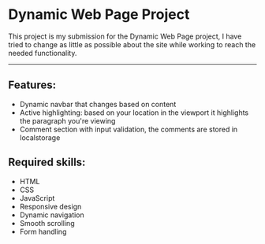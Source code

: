 # Dynamic Web Page Project

This project is my submission for the Dynamic Web Page project, I have tried to change as little as possible about the site while working to reach the needed functionality.

---

## Features:
* Dynamic navbar that changes based on content
* Active highlighting: based on your location in the viewport it highlights the paragraph you're viewing
* Comment section with input validation, the comments are stored in localstorage

## Required skills:
* HTML
* CSS
* JavaScript
* Responsive design
* Dynamic navigation
* Smooth scrolling
* Form handling
